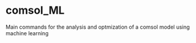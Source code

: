 # comsol_ML
Main commands for the analysis and optmization of a comsol model using machine learning
